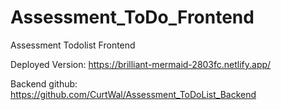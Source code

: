 # Assessment_ToDo_Frontend
Assessment Todolist Frontend


Deployed Version: https://brilliant-mermaid-2803fc.netlify.app/ 


Backend github: https://github.com/CurtWal/Assessment_ToDoList_Backend 
